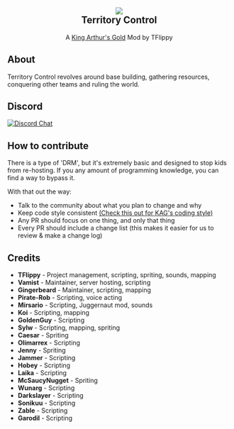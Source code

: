 <h2 align = 'center'><img src="https://imgur.com/w4xpq4L.png"><br>Territory Control</h2>
<p align = 'center'>A <a href="https://github.com/transhumandesign/kag-base">King Arthur's Gold</a> Mod by TFlippy</p>

<h2>About</h2>
<p>
  Territory Control revolves around base building, gathering resources, conquering other teams and ruling the world.
</p>

## Discord
[![Discord Chat](https://img.shields.io/discord/361255623456849923?label=Discord&logo=discord&logoColor=ffffff&labelColor=7289DA&color=2c2f33)]()


## How to contribute
There is a type of 'DRM', but it's extremely basic and designed to stop kids from re-hosting.
If you any amount of programming knowledge, you can find a way to bypass it.

With that out the way:
- Talk to the community about what you plan to change and why
- Keep code style consistent <a href="https://github.com/transhumandesign/kag-base/blob/master/CONTRIBUTING.md">(Check this out for KAG's coding style)</a>
- Any PR should focus on one thing, and only that thing
- Every PR should include a change list (this makes it easier for us to review & make a change log)

<h2>Credits</h2>
<ul>
  <li><b>TFlippy</b> - Project management, scripting, spriting, sounds, mapping</li>
  <li><b>Vamist</b> - Maintainer, server hosting, scripting</li>
  <li><b>Gingerbeard</b> - Maintainer, scripting, mapping</li>
  <li><b>Pirate-Rob</b> - Scripting, voice acting</li>
  <li><b>Mirsario</b> - Scripting, Juggernaut mod, sounds</li>
  <li><b>Koi</b> - Scripting, mapping</li>
  <li><b>GoldenGuy</b> - Scripting</li>
  <li><b>Sylw</b> - Scripting, mapping, spriting</li>
  <li><b>Caesar</b> - Spriting</li>
  <li><b>Olimarrex</b> - Scripting</li>
  <li><b>Jenny</b> - Spriting</li>
  <li><b>Jammer</b> - Scripting</li>
  <li><b>Hobey</b> - Scripting</li>
  <li><b>Laika</b> - Scripting</li>
  <li><b>McSaucyNugget</b> - Spriting</li>
  <li><b>Wunarg</b> - Scripting</li>
  <li><b>Darkslayer</b> - Scripting</li>
  <li><b>Sonikuu</b> - Scripting</li>
  <li><b>Zable</b> - Scripting</li>
  <li><b>Garodil</b> - Scripting</li>
</ul>









